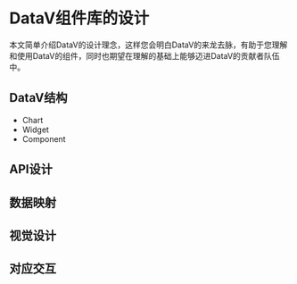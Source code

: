 DataV组件库的设计
================
本文简单介绍DataV的设计理念，这样您会明白DataV的来龙去脉，有助于您理解和使用DataV的组件，同时也期望在理解的基础上能够迈进DataV的贡献者队伍中。

## DataV结构

- Chart
- Widget
- Component

## API设计

## 数据映射

## 视觉设计

## 对应交互

